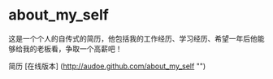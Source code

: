 about_my_self
=============

这是一个个人的自传式的简历，他包括我的工作经历、学习经历、希望一年后他能够给我的老板看，争取一个高薪吧！

简历 [在线版本] (http://audoe.github.com/about_my_self "")
